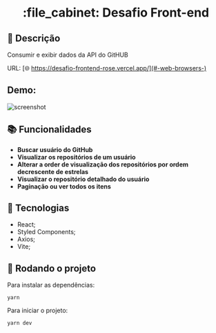 <h1 align="center">:file_cabinet: Desafio Front-end</h1>

## :memo: Descrição

Consumir e exibir dados da API do GitHUB

URL: [🌐 https://desafio-frontend-rose.vercel.app/](#-web-browsers-)

<h2>Demo:</h2>
<div>
<img src="https://i.ibb.co/S07LSyJ/Captura-de-tela-2023-10-22-221448.png" alt="screenshot" />
</div>

## :books: Funcionalidades

- <b>Buscar usuário do GitHub</b>
- <b>Visualizar os repositórios de um usuário</b>
- <b>Alterar a order de visualização dos repositórios por ordem decrescente de estrelas</b>
- <b>Visualizar o repositório detalhado do usuário</b>
- <b>Paginação ou ver todos os itens</b>

## :wrench: Tecnologias

- React;
- Styled Components;
- Axios;
- Vite;

## :rocket: Rodando o projeto

Para instalar as dependências:

```
yarn
```

Para iniciar o projeto:

```
yarn dev
```
